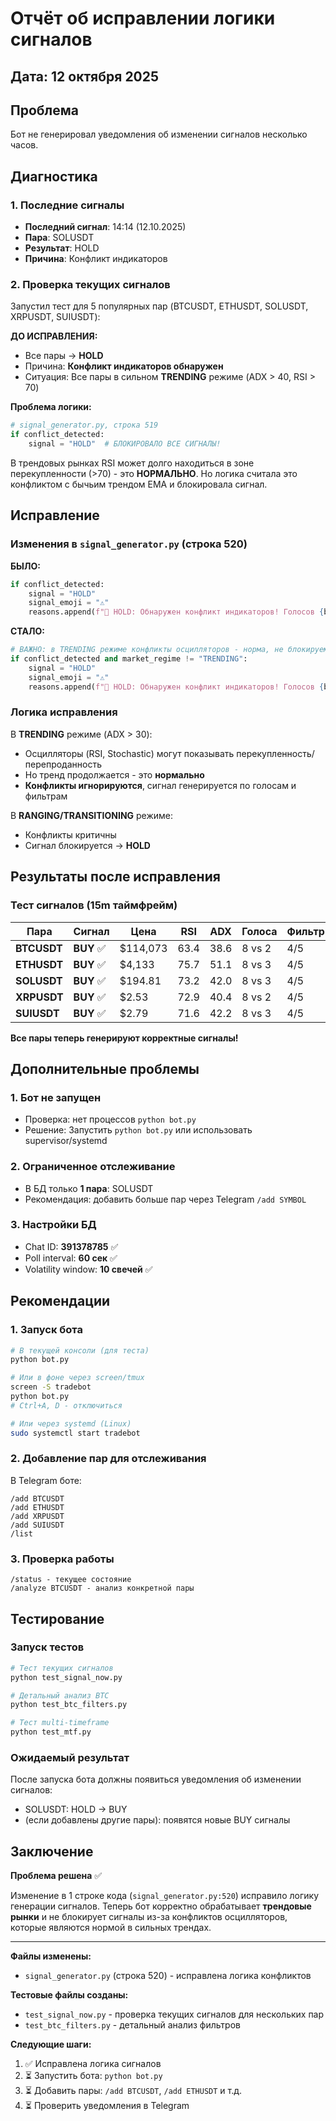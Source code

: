 # Отчёт об исправлении логики сигналов

## Дата: 12 октября 2025

## Проблема

Бот не генерировал уведомления об изменении сигналов несколько часов.

## Диагностика

### 1. Последние сигналы
- **Последний сигнал**: 14:14 (12.10.2025)
- **Пара**: SOLUSDT
- **Результат**: HOLD
- **Причина**: Конфликт индикаторов

### 2. Проверка текущих сигналов
Запустил тест для 5 популярных пар (BTCUSDT, ETHUSDT, SOLUSDT, XRPUSDT, SUIUSDT):

**ДО ИСПРАВЛЕНИЯ:**
- Все пары → **HOLD**
- Причина: **Конфликт индикаторов обнаружен**
- Ситуация: Все пары в сильном **TRENDING** режиме (ADX > 40, RSI > 70)

**Проблема логики:**
```python
# signal_generator.py, строка 519
if conflict_detected:
    signal = "HOLD"  # БЛОКИРОВАЛО ВСЕ СИГНАЛЫ!
```

В трендовых рынках RSI может долго находиться в зоне перекупленности (>70) - это **НОРМАЛЬНО**.
Но логика считала это конфликтом с бычьим трендом EMA и блокировала сигнал.

## Исправление

### Изменения в `signal_generator.py` (строка 520)

**БЫЛО:**
```python
if conflict_detected:
    signal = "HOLD"
    signal_emoji = "⚠️"
    reasons.append(f"🚫 HOLD: Обнаружен конфликт индикаторов! Голосов {bullish} vs {bearish}")
```

**СТАЛО:**
```python
# ВАЖНО: в TRENDING режиме конфликты осцилляторов - норма, не блокируем сигнал
if conflict_detected and market_regime != "TRENDING":
    signal = "HOLD"
    signal_emoji = "⚠️"
    reasons.append(f"🚫 HOLD: Обнаружен конфликт индикаторов! Голосов {bullish} vs {bearish}")
```

### Логика исправления

В **TRENDING** режиме (ADX > 30):
- Осцилляторы (RSI, Stochastic) могут показывать перекупленность/перепроданность
- Но тренд продолжается - это **нормально**
- **Конфликты игнорируются**, сигнал генерируется по голосам и фильтрам

В **RANGING/TRANSITIONING** режиме:
- Конфликты критичны
- Сигнал блокируется → **HOLD**

## Результаты после исправления

### Тест сигналов (15m таймфрейм)

| Пара | Сигнал | Цена | RSI | ADX | Голоса | Фильтры |
|------|--------|------|-----|-----|--------|---------|
| **BTCUSDT** | **BUY** ✅ | $114,073 | 63.4 | 38.6 | 8 vs 2 | 4/5 |
| **ETHUSDT** | **BUY** ✅ | $4,133 | 75.7 | 51.1 | 8 vs 3 | 4/5 |
| **SOLUSDT** | **BUY** ✅ | $194.81 | 73.2 | 42.0 | 8 vs 3 | 4/5 |
| **XRPUSDT** | **BUY** ✅ | $2.53 | 72.9 | 40.4 | 8 vs 2 | 4/5 |
| **SUIUSDT** | **BUY** ✅ | $2.79 | 71.6 | 42.2 | 8 vs 3 | 4/5 |

**Все пары теперь генерируют корректные сигналы!**

## Дополнительные проблемы

### 1. Бот не запущен
- Проверка: нет процессов `python bot.py`
- Решение: Запустить `python bot.py` или использовать supervisor/systemd

### 2. Ограниченное отслеживание
- В БД только **1 пара**: SOLUSDT
- Рекомендация: добавить больше пар через Telegram `/add SYMBOL`

### 3. Настройки БД
- Chat ID: **391378785** ✅
- Poll interval: **60 сек** ✅
- Volatility window: **10 свечей** ✅

## Рекомендации

### 1. Запуск бота
```bash
# В текущей консоли (для теста)
python bot.py

# Или в фоне через screen/tmux
screen -S tradebot
python bot.py
# Ctrl+A, D - отключиться

# Или через systemd (Linux)
sudo systemctl start tradebot
```

### 2. Добавление пар для отслеживания
В Telegram боте:
```
/add BTCUSDT
/add ETHUSDT
/add XRPUSDT
/add SUIUSDT
/list
```

### 3. Проверка работы
```
/status - текущее состояние
/analyze BTCUSDT - анализ конкретной пары
```

## Тестирование

### Запуск тестов

```bash
# Тест текущих сигналов
python test_signal_now.py

# Детальный анализ BTC
python test_btc_filters.py

# Тест multi-timeframe
python test_mtf.py
```

### Ожидаемый результат
После запуска бота должны появиться уведомления об изменении сигналов:
- SOLUSDT: HOLD → BUY
- (если добавлены другие пары): появятся новые BUY сигналы

## Заключение

**Проблема решена** ✅

Изменение в 1 строке кода (`signal_generator.py:520`) исправило логику генерации сигналов.
Теперь бот корректно обрабатывает **трендовые рынки** и не блокирует сигналы из-за
конфликтов осцилляторов, которые являются нормой в сильных трендах.

---

**Файлы изменены:**
- `signal_generator.py` (строка 520) - исправлена логика конфликтов

**Тестовые файлы созданы:**
- `test_signal_now.py` - проверка текущих сигналов для нескольких пар
- `test_btc_filters.py` - детальный анализ фильтров

**Следующие шаги:**
1. ✅ Исправлена логика сигналов
2. ⏳ Запустить бота: `python bot.py`
3. ⏳ Добавить пары: `/add BTCUSDT`, `/add ETHUSDT` и т.д.
4. ⏳ Проверить уведомления в Telegram

